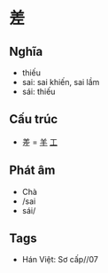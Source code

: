 # 差

## Nghĩa

* thiếu
* sai: sai khiến, sai lầm
* sái: thiếu

## Cấu trúc
* 差 = [羊](羊.md) [工](工.md)

## Phát âm

* Chà
* /sai
* sái/

## Tags
* Hán Việt: Sơ cấp//07

<script>window.HANZI_FIELD='差';</script>

